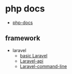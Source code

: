 # php docs
- [php-docs](php-docs) 

## framework
- laravel
	+ [basic Laravel](laravel.md)
	+ [Laravel-api](laravel-api.md) 
	+ [Laravel-command-line](laravel-command-line.md)  
